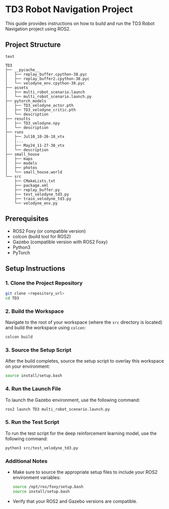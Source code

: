 # TD3 Robot Navigation Project

This guide provides instructions on how to build and run the TD3 Robot Navigation project using ROS2.

## Project Structure

```
text

TD3
├── __pycache__
│   ├── replay_buffer.cpython-38.pyc
│   ├── replay_buffer2.cpython-38.pyc
│   └── velodyne_env.cpython-38.pyc
├── assets
│   ├── multi_robot_scenario.launch
│   └── multi_robot_scenario.launch.py
├── pytorch_models
│   ├── TD3_velodyne_actor.pth
│   ├── TD3_velodyne_critic.pth
│   └── description
├── results
│   ├── TD3_velodyne.npy
│   └── description
├── runs
│   ├── Jul10_10-26-18_vtx
│   |...
│   ├── May24_11-27-38_vtx
│   └── description
├── small_house
│   ├── maps
│   ├── models
│   ├── photos
│   └── small_house.world
└── src
    ├── CMakeLists.txt
    ├── package.xml
    ├── replay_buffer.py
    ├── test_velodyne_td3.py
    ├── train_velodyne_td3.py
    └── velodyne_env.py
```

## Prerequisites

- ROS2 Foxy (or compatible version)
- colcon (build tool for ROS2)
- Gazebo (compatible version with ROS2 Foxy)
- Python3
- PyTorch

## Setup Instructions

### 1. Clone the Project Repository

```bash
git clone <repository_url>
cd TD3
```

### 2. Build the Workspace

Navigate to the root of your workspace (where the `src` directory is located) and build the workspace using `colcon`:

```bash
colcon build
```

### 3. Source the Setup Script

After the build completes, source the setup script to overlay this workspace on your environment:

```bash
source install/setup.bash
```

### 4. Run the Launch File

To launch the Gazebo environment, use the following command:

```bash
ros2 launch TD3 multi_robot_scenario.launch.py
```

### 5. Run the Test Script

To run the test script for the deep reinforcement learning model, use the following command:

```bash
python3 src/test_velodyne_td3.py
```

### Additional Notes

- Make sure to source the appropriate setup files to include your ROS2 environment variables:

  ```bash
  source /opt/ros/foxy/setup.bash
  source install/setup.bash
  ```

- Verify that your ROS2 and Gazebo versions are compatible.

